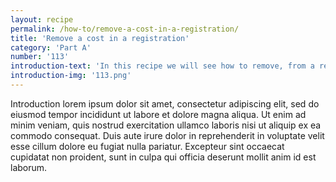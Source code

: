 ```yaml
---
layout: recipe
permalink: /how-to/remove-a-cost-in-a-registration/
title: 'Remove a cost in a registration'
category: 'Part A'
number: '113'
introduction-text: 'In this recipe we will see how to remove, from a registration, a cost that does not apply anymore.'
introduction-img: '113.png'
---
```


Introduction lorem ipsum dolor sit amet, consectetur adipiscing elit, sed do eiusmod tempor incididunt ut labore et dolore magna aliqua. Ut enim ad minim veniam, quis nostrud exercitation ullamco laboris nisi ut aliquip ex ea commodo consequat. Duis aute irure dolor in reprehenderit in voluptate velit esse cillum dolore eu fugiat nulla pariatur. Excepteur sint occaecat cupidatat non proident, sunt in culpa qui officia deserunt mollit anim id est laborum.

